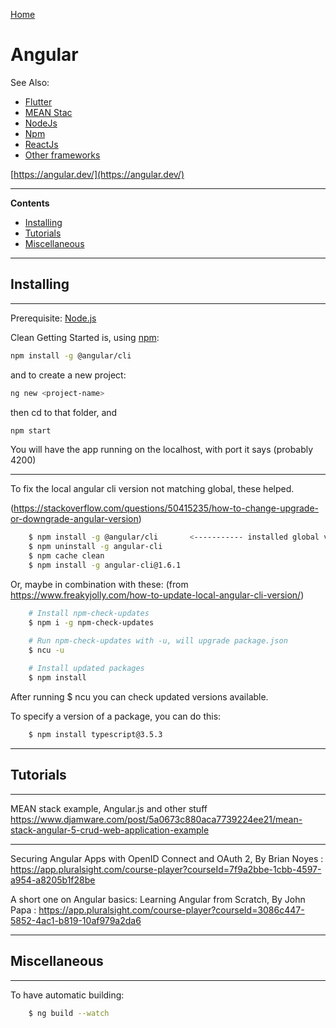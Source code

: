 [Home](Readme.md)
# Angular

See Also:

  - [Flutter](Flutter.md)
  - [MEAN Stac](MEANStack.md)
  - [NodeJs](NodeJs.md)
  - [Npm](Npm.md)
  - [ReactJs](ReactJs.md)
  - [Other frameworks](Readme.md#web-frameworks-servers-etc)


[https://angular.dev/](https://angular.dev/)


---

**Contents**

- [Installing](Angular.md#installing)
- [Tutorials](Angular.md#tutorials)
- [Miscellaneous](Angular.md#miscellaneous)

---

## Installing

---

Prerequisite: [Node.js](NodeJs.md)


Clean Getting Started is, using [npm](Npm.md):

```bash
npm install -g @angular/cli
```

and to create a new project:

```bash
ng new <project-name>
```

then cd to that folder, and

```bash
npm start
```

You will have the app running on the localhost, with port it says (probably 4200)

---

To fix the local angular cli version not matching global, these helped.

(https://stackoverflow.com/questions/50415235/how-to-change-upgrade-or-downgrade-angular-version)

```bash
    $ npm install -g @angular/cli       <----------- installed global version.
    $ npm uninstall -g angular-cli
    $ npm cache clean
    $ npm install -g angular-cli@1.6.1
```

Or, maybe in combination with these:
(from https://www.freakyjolly.com/how-to-update-local-angular-cli-version/)

```bash
    # Install npm-check-updates
    $ npm i -g npm-check-updates

    # Run npm-check-updates with -u, will upgrade package.json
    $ ncu -u
 
    # Install updated packages
    $ npm install
```

After running $ ncu  you can check updated versions available.

To specify a version of a package, you can do this:
     
```bash
    $ npm install typescript@3.5.3
```

---

## Tutorials

---

MEAN stack example, Angular.js and other stuff https://www.djamware.com/post/5a0673c880aca7739224ee21/mean-stack-angular-5-crud-web-application-example

---

Securing Angular Apps with OpenID Connect and OAuth 2, By Brian Noyes :
https://app.pluralsight.com/course-player?courseId=7f9a2bbe-1cbb-4597-a954-a8205b1f28be

A short one on Angular basics:
Learning Angular from Scratch, By John Papa :
https://app.pluralsight.com/course-player?courseId=3086c447-5852-4ac1-b819-10af979a2da6

---

## Miscellaneous

---

To have automatic building:

```bash
    $ ng build --watch
```
